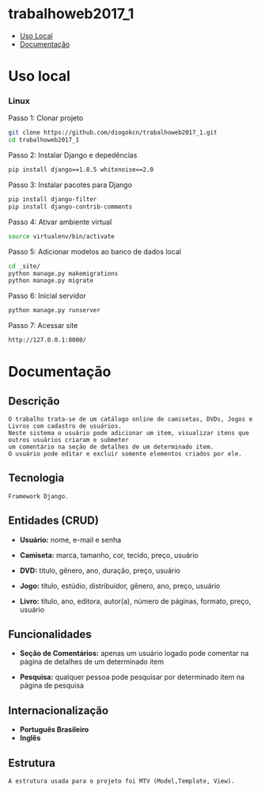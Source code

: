 # trabalhoweb2017_1
- [Uso Local](#uso-local)
- [Documentação](#documentação)

#  Uso local
### Linux

Passo 1: Clonar projeto
```bash
git clone https://github.com/diogokcn/trabalhoweb2017_1.git
cd trabalhoweb2017_1
```
Passo 2: Instalar Django e depedências
```bash
pip install django==1.8.5 whitenoise==2.0 
```
Passo 3: Instalar pacotes para Django
```bash
pip install django-filter 
pip install django-contrib-comments
```
Passo 4: Ativar ambiente virtual
```bash
source virtualenv/bin/activate
```
Passo 5: Adicionar modelos ao banco de dados local
```bash
cd _site/
python manage.py makemigrations
python manage.py migrate
```
Passo 6: Inicial servidor
```bash
python manage.py runserver
```
Passo 7: Acessar site
```bash
http://127.0.0.1:8000/
```
# Documentação
## Descrição  
	O trabalho trata-se de um catálogo online de camisetas, DVDs, Jogos e Livros com cadastro de usuários. 
	Neste sistema o usuário pode adicionar um item, visualizar itens que outros usuários criaram e submeter 
	um comentário na seção de detalhes de um determinado item. 
	O usuário pode editar e excluir somente elementos criados por ele.

## Tecnologia  
	Framework Django.

## Entidades (CRUD)
* __Usuário:__ nome, e-mail e senha  

* __Camiseta:__ marca, tamanho, cor, tecido, preço, usuário  

* __DVD:__ título, gênero, ano, duração, preço, usuário  

* __Jogo:__ título, estúdio, distribuidor, gênero, ano, preço, usuário  

* __Livro:__ título, ano, editora, autor(a), número de páginas, formato, preço, usuário  

## Funcionalidades
* __Seção de Comentários:__ apenas um usuário logado pode comentar na página de detalhes de um determinado item  

* __Pesquisa:__ qualquer pessoa pode pesquisar por determinado item na página de pesquisa  

## Internacionalização
* __Português Brasileiro__
* __Inglês__

## Estrutura
	A estrutura usada para o projeto foi MTV (Model,Template, View).

